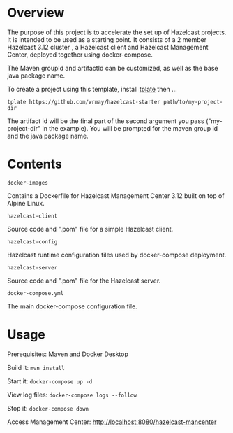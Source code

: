 # Overview

The purpose of this project is to accelerate the set up of Hazelcast projects.   It is intended to be used
as a starting point. It consists of a 2 member Hazelcast 3.12 cluster , a Hazelcast client and Hazelcast
Management Center, deployed together using docker-compose.

The Maven groupId and artifactId can be customized, as well as the base
java package name.

To create a project using this template, install [tplate](https://pypi.org/project/tplate) then ...

```
tplate https://github.com/wrmay/hazelcast-starter path/to/my-project-dir
```

The artifact id will be the final part of the second argument you pass ("my-project-dir" in the example).
You will be prompted for the maven group id and the java package name.


# Contents

`docker-images`

Contains a Dockerfile for Hazelcast Management Center 3.12 built on top of Alpine Linux.

`hazelcast-client`

Source code and ".pom" file for a simple Hazelcast client.

`hazelcast-config`

Hazelcast runtime configuration files used by docker-compose deployment.

`hazelcast-server`

Source code and ".pom" file for the Hazelcast server.

`docker-compose.yml`

The main docker-compose configuration file.

# Usage

Prerequisites: Maven and Docker Desktop

Build it: `mvn install`

Start it: `docker-compose up -d`

View log files: `docker-compose logs --follow`

Stop it: `docker-compose down`

Access Management Center: [http://localhost:8080/hazelcast-mancenter](http://localhost:8080/hazelcast-mancenter)
